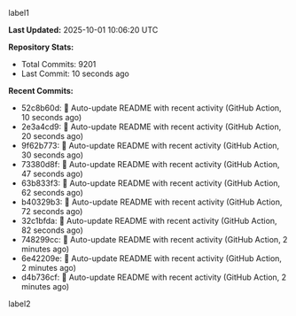 
label1 
<!-- ACTIVITY_START -->
**Last Updated:** 2025-10-01 10:06:20 UTC

**Repository Stats:**
- Total Commits: 9201
- Last Commit: 10 seconds ago

**Recent Commits:**
- 52c8b60d: 🤖 Auto-update README with recent activity (GitHub Action, 10 seconds ago)
- 2e3a4cd9: 🤖 Auto-update README with recent activity (GitHub Action, 20 seconds ago)
- 9f62b773: 🤖 Auto-update README with recent activity (GitHub Action, 30 seconds ago)
- 73380d8f: 🤖 Auto-update README with recent activity (GitHub Action, 47 seconds ago)
- 63b833f3: 🤖 Auto-update README with recent activity (GitHub Action, 62 seconds ago)
- b40329b3: 🤖 Auto-update README with recent activity (GitHub Action, 72 seconds ago)
- 32c1bfda: 🤖 Auto-update README with recent activity (GitHub Action, 82 seconds ago)
- 748299cc: 🤖 Auto-update README with recent activity (GitHub Action, 2 minutes ago)
- 6e42209e: 🤖 Auto-update README with recent activity (GitHub Action, 2 minutes ago)
- d4b736cf: 🤖 Auto-update README with recent activity (GitHub Action, 2 minutes ago)
<!-- ACTIVITY_END -->

label2
